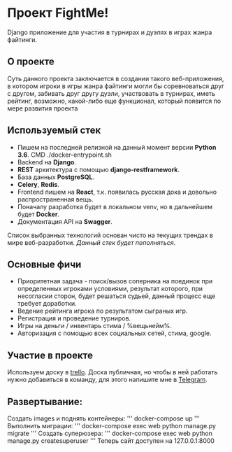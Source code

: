 # Проект FightMe!

Django приложение для участия в турнирах и дуэлях в играх жанра файтинги. 

## О проекте

Суть данного проекта заключается в создании такого веб-приложения,
 в котором игроки в игры жанра файтинги могли бы соревноваться друг
 с другом, забивать друг другу дуэли, участвовать в турнирах, иметь 
 рейтинг, возможно, какой-либо еще функционал, который появится по мере
 развития проекта
 
## Используемый стек
+ Пишем на последней релизной на данный момент версии **Python 3.6**.
CMD ./docker-entrypoint.sh
+ Backend на **Django**.
+ **REST** архитектура с помощью **django-restframework**.
+ База данных **PostgreSQL**.
+ **Celery**, **Redis**.
+ Frontend пишем на **React**, т.к. появилась русская дока и довольно распространенная вещь.
+ Поначалу разработка будет в локальном venv, но в дальнейшем будет 
**Docker**.
+ Документация API на **Swagger**.


Список выбранных технологий основан чисто на текущих трендах в мире веб-разработки. 
*Данный стек будет пополняться*.

## Основные фичи
+ Приоритетная задача - поиск/вызов соперника на поединок при определенных игроками условиями,
 результат которого, при несогласии сторон, будет решаться судьей, данный процесс еще требует доработки.
+ Ведение рейтинга игрока по результатом сыграных игр.
+ Регистрация и проведение турниров.
+ Игры на деньги / инвентарь стима / %вещьнейм%.
+ Авторизация с помощью всех социальных сетей, стима, google.

## Участие в проекте
Используем доску в [trello](https://trello.com/b/mf1f92L4). Доска публичная, 
но чтобы в ней работать нужно добавиться в команду, для этого напишите
мне в [Telegram](https://t.me/murakami2).


## Развертывание:
Создать images и поднять контейнеры:
'''
docker-compose up
'''
Выполнить миграции:
'''
docker-compose exec web python manage.py migrate
'''
Создать суперюзера:
'''
docker-compose exec web python manage.py createsuperuser
'''
Теперь сайт доступен на 127.0.0.1:8000